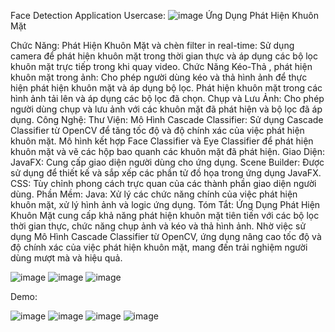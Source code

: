 Face Detection Application
Usercase:
![image](https://github.com/user-attachments/assets/c4c83b57-0bb6-4c79-85e2-ae348d6e1e44)
Ứng Dụng Phát Hiện Khuôn Mặt

Chức Năng:
Phát Hiện Khuôn Mặt và chèn filter in real-time:
Sử dụng camera để phát hiện khuôn mặt trong thời gian thực và áp dụng các bộ lọc khuôn mặt trực tiếp trong khi quay video.
Chức Năng Kéo-Thả , phát hiện khuôn mặt trong ảnh:
Cho phép người dùng kéo và thả hình ảnh để thực hiện phát hiện khuôn mặt và áp dụng bộ lọc.
Phát hiện khuôn mặt trong các hình ảnh tải lên và áp dụng các bộ lọc đã chọn.
Chụp và Lưu Ảnh:
Cho phép người dùng chụp và lưu ảnh với các khuôn mặt đã phát hiện và bộ lọc đã áp dụng.
Công Nghệ:
Thư Viện:
Mô Hình Cascade Classifier: Sử dụng Cascade Classifier từ OpenCV để tăng tốc độ và độ chính xác của việc phát hiện khuôn mặt. Mô hình kết hợp Face Classifier và Eye Classifier để phát hiện khuôn mặt và vẽ các hộp bao quanh các khuôn mặt đã phát hiện.
Giao Diện:
JavaFX: Cung cấp giao diện người dùng cho ứng dụng.
Scene Builder: Được sử dụng để thiết kế và sắp xếp các phần tử đồ họa trong ứng dụng JavaFX.
CSS: Tùy chỉnh phong cách trực quan của các thành phần giao diện người dùng.
Phần Mềm:
Java: Xử lý các chức năng chính của việc phát hiện khuôn mặt, xử lý hình ảnh và logic ứng dụng.
Tóm Tắt:
Ứng Dụng Phát Hiện Khuôn Mặt cung cấp khả năng phát hiện khuôn mặt tiên tiến với các bộ lọc thời gian thực, chức năng chụp ảnh và kéo và thả hình ảnh. Nhờ việc sử dụng Mô Hình Cascade Classifier từ OpenCV, ứng dụng nâng cao tốc độ và độ chính xác của việc phát hiện khuôn mặt, mang đến trải nghiệm người dùng mượt mà và hiệu quả.

![image](https://github.com/user-attachments/assets/b2fcb8f2-a059-4ee4-874e-a6d412eb8157)
![image](https://github.com/user-attachments/assets/4738b288-7699-41f0-a561-25088e4a1483)
![image](https://github.com/user-attachments/assets/51301044-c8d7-46c3-88d6-f02eb52672a0)

Demo:

![image](https://github.com/user-attachments/assets/69b8208f-60e0-4984-abbd-5be0d2b31b72)
![image](https://github.com/user-attachments/assets/5f869430-868f-43ab-9b22-b7a575c8637a)
![image](https://github.com/user-attachments/assets/a5767083-d146-4a58-bfc2-fa64390984e2)
![image](https://github.com/user-attachments/assets/32afaebd-5844-4131-817c-2aa150aaff77)

